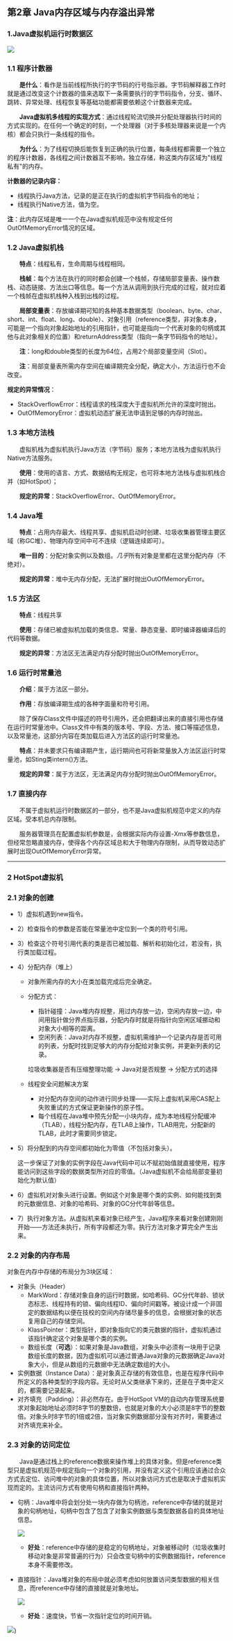 ## 第2章 Java内存区域与内存溢出异常

### 1.Java虚拟机运行时数据区

![](https://github.com/NieJianJian/AndroidNotes/blob/master/Picture/jvmruntimedata.jpg)

### 1.1 程序计数器

　　**是什么**：看作是当前线程所执行的字节码的行号指示器。字节码解释器工作时就是通过改变这个计数器的值来选取下一条需要执行的字节码指令，分支、循环、跳转、异常处理、线程恢复等基础功能都需要依赖这个计数器来完成。

　　**Java虚拟机多线程的实现方式**：通过线程轮流切换并分配处理器执行时间的方式实现的。在任何一个确定的时刻，一个处理器（对于多核处理器来说是一个内核）都会只执行一条线程的指令。

　　**为什么**：为了线程切换后能恢复到正确的执行位置，每条线程都需要一个独立的程序计数器，各线程之间计数器互不影响，独立存储，称这类内存区域为"线程私有"的内存。

**计数器的记录内容：**

* 线程执行Java方法，记录的是正在执行的虚拟机字节码指令的地址；
* 线程执行Native方法，值为空。

**注**：此内存区域是唯一一个在Java虚拟机规范中没有规定任何OutOfMemoryError情况的区域。

### 1.2 Java虚拟机栈

　　**特点**：线程私有，生命周期与线程相同。

　　**栈帧**：每个方法在执行的同时都会创建一个栈帧，存储局部变量表、操作数栈、动态链接、方法出口等信息。每一个方法从调用到执行完成的过程，就对应着一个栈帧在虚拟机栈种入栈到出栈的过程。

　　**局部变量表**：存放编译期可知的各种基本数据类型（boolean、byte、char、short、int、float、long、double）、对象引用（reference类型，非对象本身，可能是一个指向对象起始地址的引用指针，也可能是指向一个代表对象的句柄或其他与此对象相关的位置）和returnAddress类型（指向一条字节码指令的地址）。

　　**注**：long和double类型的长度为64位，占用2个局部变量空间（Slot）。

　　**注**：局部变量表所需内存空间在编译期完全分配，确定大小，方法运行也不会改变。

**规定的异常情况**：

* StackOverflowError：线程请求的栈深度大于虚拟机所允许的深度时抛出。
* OutOfMemoryError：虚拟机动态扩展无法申请到足够的内存时抛出。

### 1.3 本地方法栈

　　虚拟机栈为虚拟机执行Java方法（字节码）服务；本地方法栈为虚拟机执行Native方法服务。

　　**使用**：使用的语言、方式、数据结构无规定，也可将本地方法栈与虚拟机栈合并（如HotSpot）；

　　**规定的异常**：StackOverflowError、OutOfMemoryError。

### 1.4 Java堆

　　**特点**：占用内存最大、线程共享、虚拟机启动时创建、垃圾收集器管理主要区域（称GC堆）、物理内存空间中可不连续（逻辑连续即可）。

　　**唯一目的**：分配对象实例以及数组。*几乎*所有对象是里都在这里分配内存（不绝对）。　　

　　**规定的异常**：堆中无内存分配，无法扩展时抛出OutOfMemoryError。

### 1.5 方法区

　　**特点**：线程共享

　　**使用**：存储已被虚拟机加载的类信息、常量、静态变量、即时编译器编译后的代码等数据。

　　**规定的异常**：方法区无法满足内存分配时抛出OutOfMemoryError。

### 1.6 运行时常量池

　　**介绍**：属于方法区一部分。

　　**作用**：存放编译期生成的各种字面量和符号引用。

　　除了保存Class文件中描述的符号引用外，还会把翻译出来的直接引用也存储在运行时常量池中。Class文件中有类的版本号、字段、方法、接口等描述信息，以及常量池，这部分内容在类加载后进入方法区的运行时常量池。

　　**特点**：并未要求只有编译期产生，运行期间也可将新常量放入方法区运行时常量池，如Sting类intern()方法。

　　**规定的异常**：属于方法区，无法满足内存分配时抛出OutOfMemoryError。

### 1.7 直接内存

　　不属于虚拟机运行时数据区的一部分，也不是Java虚拟机规范中定义的内存区域。受本机总内存限制。

　　服务器管理员在配置虚拟机参数是，会根据实际内存设置-Xmx等参数信息，但经常忽略直接内存，使得各个内存区域总和大于物理内存限制，从而导致动态扩展时出现OutOfMemoryError异常。

***

### 2 HotSpot虚拟机

### 2.1 对象的创建

* 1）虚拟机遇到new指令。

* 2）检查指令的参数是否能在常量池中定位到一个类的符号引用。

* 3）检查这个符号引用代表的类是否已被加载、解析和初始化过，若没有，执行类加载过程。

* 4）分配内存（堆上）

  * 对象所需内存的大小在类加载完成后完全确定。

  * 分配方式：

    * 指针碰撞：Java堆内存规整，用过内存放一边，空闲内存放一边，中间用指针做分界点指示器，分配内存时就是将指针向空闲区域挪动和对象大小相等的距离。
    * 空闲列表：Java对内存不规整，虚拟机需维护一个记录内存是否可用的列表，分配时找到足够大的内存分配给对象实例，并更新列表的记录。

    垃圾收集器是否有压缩整理功能 -> Java对是否规整 -> 分配方式的选择

  * 线程安全问题解决方案

    * 对分配内存空间的动作进行同步处理——实际上虚拟机采用CAS配上失败重试的方式保证更新操作的原子性。
    * 每个线程在Java堆中预先分配一小块内存，成为本地线程分配缓冲（TLAB），线程分配内存，在TLAB上操作，TLAB用完，分配新的TLAB，此时才需要同步锁定。

* 5）将分配到的内存空间都初始化为零值（不包括对象头）。

  这一步保证了对象的实例字段在Java代码中可以不赋初始值就直接使用，程序能访问到这些字段的数据类型所对应的零值。（Java虚拟机不会给局部变量初始化为默认值）

* 6）虚拟机对对象头进行设置。例如这个对象是哪个类的实例、如何能找到类的元数据信息、对象的哈希码、对象的GC分代年龄等信息。

* 7）执行对象<init>方法。从虚拟机来看对象已经产生，Java程序来看对象创建刚刚开始——<init>方法还未执行，所有字段都还为零。执行<init>方法对象才算完全产生出来。

### 2.2 对象的内存布局

对象在内存中存储的布局分为3块区域：

* 对象头（Header）
  * MarkWord：存储对象自身的运行时数据，如哈希码、GC分代年龄、锁状态标志、线程持有的锁、偏向线程ID、偏向时间戳等。被设计成一个非固定的数据结构以便在技校的空间内存储尽量多的信息，会根据对象的状态复用自己的存储空间。
  * KlassPointer：类型指针，即对象指向它的类元数据的指针，虚拟机通过该指针确定这个对象是哪个类的实例。
  * 数组长度（**可选**）：如果对象是Java数组，对象头中必须有一块用于记录数组长度的数据，因为虚拟机可以通过普通Java对象的元数据确定Java对象大小，但是从数组的元数据中无法确定数组的大小。
* 实例数据（Instance Data）：是对象真正存储的有效信息，也是在程序代码中所定义的各种类型的字段内容。无论时从父类继承下来的，还是在子类中定义的，都需要记录起来。
* 对齐填充（Padding）：非必然存在。由于HotSpot VM的自动内存管理系统要求对象起始地址必须时8字节的整数倍，也就是对象的大小必须是8字节的整数倍。对象头时8字节的1倍或2倍，当对象实例数据部分没有对齐时，需要通过对齐填充来补全。

### 2.3 对象的访问定位

　　Java是通过栈上的reference数据来操作堆上的具体对象。但是reference类型只是虚拟机规范中规定指向一个对象的引用，并没有定义这个引用应该通过合众方式去定位、访问堆中的对象的具体位置，所以对象访问方式也是取决于虚拟机实现而定的。主流访问方式有使用句柄和直接指针两种。

* 句柄：Java堆中将会划分处一块内存做为句柄池，reference中存储的就是对象的句柄地址，句柄中包含了包含了对象实例数据与类型数据各自的具体地址信息。

  ![](https://github.com/NieJianJian/AndroidNotes/blob/master/Picture/handleaccessproject.png)

  * **好处**：reference中存储的是稳定的句柄地址，对象被移动时（垃圾收集时移动对象是非常普遍的行为）只会改变句柄中的实例数据指针，reference本身不需要修改。

* 直接指针：Java堆对象的布局中就必须考虑如何放置访问类型数据的相关信息，而reference中存储的直接就是对象地址。

  ![](https://github.com/NieJianJian/AndroidNotes/blob/master/Picture/directpointeraccessoobject.png)

  * **好处**：速度快，节省一次指针定位的时间开销。

![](/Users/niejianjian/git/AndroidNotes/Picture/handleaccessproject.png))　　